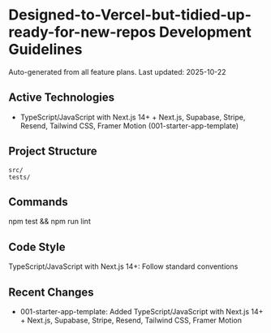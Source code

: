 # Designed-to-Vercel-but-tidied-up-ready-for-new-repos Development Guidelines

Auto-generated from all feature plans. Last updated: 2025-10-22

## Active Technologies

- TypeScript/JavaScript with Next.js 14+ + Next.js, Supabase, Stripe, Resend, Tailwind CSS, Framer Motion (001-starter-app-template)

## Project Structure

```text
src/
tests/
```

## Commands

npm test && npm run lint

## Code Style

TypeScript/JavaScript with Next.js 14+: Follow standard conventions

## Recent Changes

- 001-starter-app-template: Added TypeScript/JavaScript with Next.js 14+ + Next.js, Supabase, Stripe, Resend, Tailwind CSS, Framer Motion

<!-- MANUAL ADDITIONS START -->
<!-- MANUAL ADDITIONS END -->
